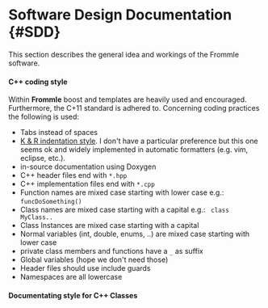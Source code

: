 Software Design Documentation {#SDD}
=============================
This section describes the general idea and workings of the Frommle software.
 
 
 #### C++ coding style
 Within **Frommle** boost and templates are heavily used and encouraged. Furthermore, the C+11 standard is adhered to. 
 Concerning coding practices the following is used:
 * Tabs instead of spaces
 * [K & R indentation style](https://en.wikipedia.org/wiki/Indentation_style#K.26R). I don't have a particular preference but this one seems ok and widely implemented in automatic formatters (e.g. vim, eclipse, etc.).
 * in-source documentation using Doxygen
 * C++ header files end with `*.hpp`
 * C++ implementation files end with `*.cpp` 
 * Function names are mixed case starting with lower case e.g.: `funcDoSomething()`
 * Class names  are mixed case starting with a capital e.g.: ` class MyClass..`
 * Class Instances are mixed case starting with a capital
 * Normal variables (int, double, enums, ..) are mixed case starting with lower case
 * private class members and functions have a `_` as suffix
 * Global variables (hope we don't need those)
 * Header files should use include guards
 * Namespaces are all lowercase

 #### Documentating style for C++ Classes
